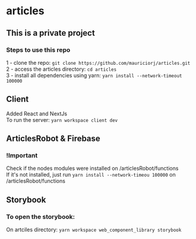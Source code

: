 # articles

## This is a private project ##

### Steps to use this repo

1 - clone the repo: ```git clone https://github.com/mauriciorj/articles.git``` <br/>
2 - access the articles directory: ```cd articles``` <br/>
3 - install all dependencies using yarn: ```yarn install --network-timeout 100000``` <br/>

## Client
Added React and NextJs<br/>
To run the server: ```yarn workspace client dev```
## ArticlesRobot & Firebase
### !Important
Check if the nodes modules were installed on /articlesRobot/functions<br/>
If it's not installed, just run ```yarn install --network-timeou 100000``` on /articlesRobot/functions

## Storybook

### To open the storybook:
On artciles directory: ```yarn workspace web_component_library storybook```